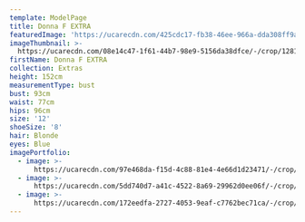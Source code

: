 ```yaml
---
template: ModelPage
title: Donna F EXTRA
featuredImage: 'https://ucarecdn.com/425cdc17-fb38-46ee-966a-dda308ff9aa8/'
imageThumbnail: >-
  https://ucarecdn.com/08e14c47-1f61-44b7-98e9-5156da38dfce/-/crop/1281x1698/302,611/-/preview/
firstName: Donna F EXTRA
collection: Extras
height: 152cm
measurementType: bust
bust: 93cm
waist: 77cm
hips: 96cm
size: '12'
shoeSize: '8'
hair: Blonde
eyes: Blue
imagePortfolio:
  - image: >-
      https://ucarecdn.com/97e468da-f15d-4c88-81e4-4e66d1d23471/-/crop/1589x1831/143,478/-/preview/
  - image: >-
      https://ucarecdn.com/5dd740d7-a41c-4522-8a69-29962d0ee06f/-/crop/1609x1950/123,359/-/preview/
  - image: >-
      https://ucarecdn.com/172eedfa-2727-4053-9eaf-c7762bec71ca/-/crop/1530x2309/202,0/-/preview/
---
```


